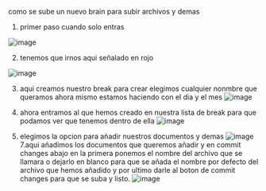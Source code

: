 como se sube un nuevo brain para subir archivos y demas 

1. primer paso cuando solo entras 

![image](https://github.com/Fernatt/proyecto/assets/133043708/32b764e4-97af-4c8f-ae8b-4779aa4da517)

2. tenemos que irnos aqui señalado en rojo

![image](https://github.com/Fernatt/proyecto/assets/133043708/516c4d1b-9370-431e-a8c9-130512fcaa08)

3. aqui creamos nuestro break para crear elegimos cualquier nonmbre que queramos ahora mismo estamos haciendo con el dia y el mes 
![image](https://github.com/Fernatt/proyecto/assets/133043708/bfd700fe-0d11-42e1-9d01-b94fafafa7f4)

4. ahora entramos al que hemos creado en nuestra lista de break para que podamos ver que tenemos dentro de ella
![image](https://github.com/Fernatt/proyecto/assets/133043708/b4003148-3940-460a-aee8-39eb30cbf5d4)

5. elegimos la opcion para añadir nuestros documentos y demas
![image](https://github.com/Fernatt/proyecto/assets/133043708/c0ec9c16-22cf-41f6-af20-7df1af5aec10)
7.aqui añadimos los documentos que queremos añadir y en commit changes abajo en la primera ponemos el nombre del archivo que se llamara o dejarlo en blanco 
para que se añada el nombre por defecto del archivo que hemos añadido y por ultimo darle al boton de commit changes para que se suba y listo.
![image](https://github.com/Fernatt/proyecto/assets/133043708/56f6a80d-028e-498c-939f-9f6455ef6047)

